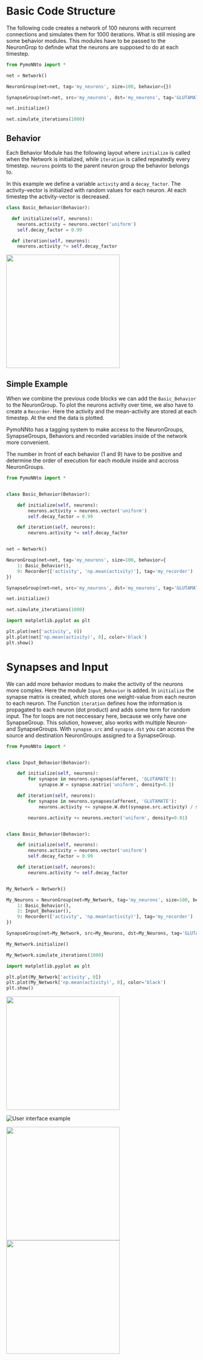 # Basic Code Structure

The following code creates a network of 100 neurons with recurrent connections and simulates them for 1000 iterations. What is still missing are some behavior modules. This modules have to be passed to the NeuronGrop to definde what the neurons are supposed to do at each timestep.


```python
from PymoNNto import *

net = Network()

NeuronGroup(net=net, tag='my_neurons', size=100, behavior={})

SynapseGroup(net=net, src='my_neurons', dst='my_neurons', tag='GLUTAMATE')

net.initialize()

net.simulate_iterations(1000)
```

## Behavior

Each Behavior Module has the following layout where `initialize` is called when the Network is initialized, while
`iteration` is called repeatedly every timestep. `neurons` points to the parent neuron group the behavior belongs to.

In this example we define a variable `activity` and a `decay_factor`. The activity-vector is initialized with random values for each neuron. At each timestep the activity-vector is decreased.


```python
class Basic_Behavior(Behavior):

  def initialize(self, neurons):
    neurons.activity = neurons.vector('uniform')
    self.decay_factor = 0.99

  def iteration(self, neurons):
    neurons.activity *= self.decay_factor
```

<img width="300" src="https://raw.githubusercontent.com/trieschlab/PymoNNto/Images/Basic_Behavior.png"><br>

## Simple Example

When we combine the previous code blocks we can add the `Basic_Behavior` to the NeuronGroup.
To plot the neurons activity over time, we also have to create a `Recorder`. Here the activity and the mean-activity are stored at each timestep.
At the end the data is plotted.

PymoNNto has a tagging system to make access to the NeuronGroups, SynapseGroups, Behaviors and recorded variables inside of the network more convenient.

The number in front of each behavior (1 and 9) have to be positive and determine the order of execution for each module inside and accross NeuronGroups.

```python
from PymoNNto import *


class Basic_Behavior(Behavior):

    def initialize(self, neurons):
        neurons.activity = neurons.vector('uniform')
        self.decay_factor = 0.99

    def iteration(self, neurons):
        neurons.activity *= self.decay_factor


net = Network()

NeuronGroup(net=net, tag='my_neurons', size=100, behavior={
    1: Basic_Behavior(),
    9: Recorder(['activity', 'np.mean(activity)'], tag='my_recorder')
})

SynapseGroup(net=net, src='my_neurons', dst='my_neurons', tag='GLUTAMATE')

net.initialize()

net.simulate_iterations(1000)

import matplotlib.pyplot as plt

plt.plot(net['activity', 0])
plt.plot(net['np.mean(activity)', 0], color='black')
plt.show()
```

# Synapses and Input

We can add more behavior modues to make the activity of the neurons more complex. Here the module `Input_Behavior` is added. In `initialize` the synapse matrix is created, which stores one weight-value from each neuron to each neuron. The Function `iteration` defines how the information is propagated to each neuron (dot product) and adds some term for random input. 
The for loops are not neccessary here, because we only have one SynapseGroup. This solution, however, also works with multiple Neuron- and SynapseGroups. With `synapse.src` and `synapse.dst` you can access the source and destination NeuronGroups assigned to a SynapseGroup.

```python
from PymoNNto import *


class Input_Behavior(Behavior):

    def initialize(self, neurons):
        for synapse in neurons.synapses(afferent, 'GLUTAMATE'):
            synapse.W = synapse.matrix('uniform', density=0.1)

    def iteration(self, neurons):
        for synapse in neurons.synapses(afferent, 'GLUTAMATE'):
            neurons.activity += synapse.W.dot(synapse.src.activity) / synapse.src.size

        neurons.activity += neurons.vector('uniform', density=0.01)


class Basic_Behavior(Behavior):

    def initialize(self, neurons):
        neurons.activity = neurons.vector('uniform')
        self.decay_factor = 0.99

    def iteration(self, neurons):
        neurons.activity *= self.decay_factor


My_Network = Network()

My_Neurons = NeuronGroup(net=My_Network, tag='my_neurons', size=100, behavior={
    1: Basic_Behavior(),
    2: Input_Behavior(),
    9: Recorder(['activity', 'np.mean(activity)'], tag='my_recorder')
})

SynapseGroup(net=My_Network, src=My_Neurons, dst=My_Neurons, tag='GLUTAMATE')

My_Network.initialize()

My_Network.simulate_iterations(1000)

import matplotlib.pyplot as plt

plt.plot(My_Network['activity', 0])
plt.plot(My_Network['np.mean(activity)', 0], color='black')
plt.show()
```

<img width="300" src="https://raw.githubusercontent.com/trieschlab/PymoNNto/Images/Input_Behavior.png"><br>

![User interface example](https://raw.githubusercontent.com/trieschlab/PymoNNto/Images/input.png)

<img width="300" src="https://raw.githubusercontent.com/trieschlab/PymoNNto/Images/voltages.png"><img width="300" src="https://raw.githubusercontent.com/trieschlab/PymoNNto/Images/spikes.png"><br>
